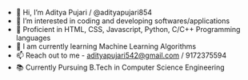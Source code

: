 - 👋 Hi, I’m Aditya Pujari / @adityapujari854
- 👀 I’m interested in coding and developing softwares/applications
- 🎯 Proficient in HTML, CSS, Javascript, Python, C/C++ Programming languages
- 🌱 I am currently learning Machine Learning Algorithms
- 📫 Reach out to me - adityapujari542@gmail.com / 9172375594
- 📚 Currently Pursuing B.Tech in Computer Science Engineering
<!---
adityapujari854/aditya pujari is a ✨ special ✨ repository because its `README.md` (this file) appears on your GitHub profile.
You can click the Preview link to take a look at your changes.
--->
